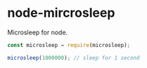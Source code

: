 # node-mircrosleep

Microsleep for node.


```javascript
const microsleep = require(microsleep);

microsleep(1000000); // sleep for 1 second
```
